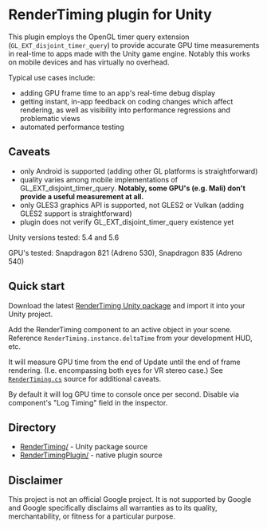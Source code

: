 RenderTiming plugin for Unity
=============================

This plugin employs the OpenGL timer query extension
(`GL_EXT_disjoint_timer_query`) to provide accurate GPU time measurements
in real-time to apps made with the Unity game engine.  Notably
this works on mobile devices and has virtually no overhead.

Typical use cases include:
   * adding GPU frame time to an app's real-time debug display
   * getting instant, in-app feedback on coding changes which affect rendering,
     as well as visibility into performance regressions and problematic views
   * automated performance testing

Caveats
-------
   * only Android is supported (adding other GL platforms is straightforward)
   * quality varies among mobile implementations of GL_EXT_disjoint_timer_query.
     **Notably, some GPU's (e.g. Mali) don't provide a useful measurement
     at all.**
   * only GLES3 graphics API is supported, not GLES2 or Vulkan
     (adding GLES2 support is straightforward)
   * plugin does not verify GL_EXT_disjoint_timer_query existence yet

Unity versions tested: 5.4 and 5.6

GPU's tested: Snapdragon 821 (Adreno 530), Snapdragon 835 (Adreno 540)

Quick start
-----------
Download the latest [RenderTiming Unity package](../../releases/latest/) and
import it into your Unity project.

Add the RenderTiming component to an active object in your scene.
Reference `RenderTiming.instance.deltaTime` from your development HUD, etc.

It will measure GPU time from the end of Update until the end of frame
rendering.  (I.e. encompassing both eyes for VR stereo case.)
See [`RenderTiming.cs`](RenderTiming/Assets/RenderTiming/RenderTiming.cs)
source for additional caveats.

By default it will log GPU time to console once per second.  Disable via
component's "Log Timing" field in the inspector.

Directory
---------
   * [RenderTiming/](RenderTiming/) - Unity package source
   * [RenderTimingPlugin/](RenderTimingPlugin/) - native plugin source

Disclaimer
----------
This project is not an official Google project.  It is not supported by
Google and Google specifically disclaims all warranties as to its quality,
merchantability, or fitness for a particular purpose.
